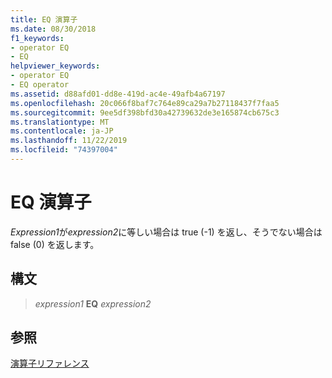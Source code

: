 ```yaml
---
title: EQ 演算子
ms.date: 08/30/2018
f1_keywords:
- operator EQ
- EQ
helpviewer_keywords:
- operator EQ
- EQ operator
ms.assetid: d88afd01-dd8e-419d-ac4e-49afb4a67197
ms.openlocfilehash: 20c066f8baf7c764e89ca29a7b27118437f7faa5
ms.sourcegitcommit: 9ee5df398bfd30a42739632de3e165874cb675c3
ms.translationtype: MT
ms.contentlocale: ja-JP
ms.lasthandoff: 11/22/2019
ms.locfileid: "74397004"
---
```

# <a name="operator-eq"></a>EQ 演算子

*Expression1*が*expression2*に等しい場合は true (-1) を返し、そうでない場合は false (0) を返します。

## <a name="syntax"></a>構文

> *expression1* **EQ** *expression2*

## <a name="see-also"></a>参照

[演算子リファレンス](operators-reference.md)
